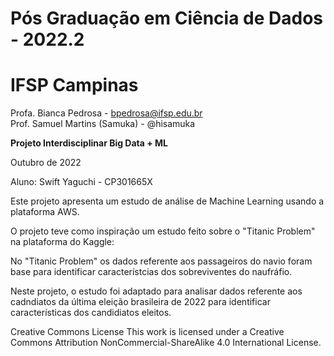 # Pós Graduação em Ciência de Dados - 2022.2
# IFSP Campinas

Profa. Bianca Pedrosa - bpedrosa@ifsp.edu.br <br>
Prof. Samuel Martins (Samuka) - @hisamuka

**Projeto Interdisciplinar Big Data + ML**


Outubro de 2022

Aluno: Swift Yaguchi - CP301665X



Este projeto apresenta um estudo de análise de Machine Learning usando a plataforma AWS.

O projeto teve como inspiração um estudo feito sobre o "Titanic Problem" na plataforma do Kaggle:

No "Titanic Problem" os dados referente aos passageiros do navio foram base para identificar característcias dos sobreviventes do naufráfio.

Neste projeto, o estudo foi adaptado para analisar dados referente aos cadndiatos da última eleição brasileira de 2022 para identificar características dos candidiatos eleitos.

Creative Commons License
This work is licensed under a Creative Commons Attribution
NonCommercial-ShareAlike 4.0 International License.
